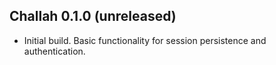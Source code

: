 ## Challah 0.1.0 (unreleased)

* Initial build. Basic functionality for session persistence and authentication.